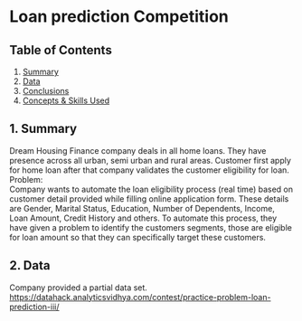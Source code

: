 # Loan prediction Competition
## Table of Contents
1. [ Summary ](#summ)
2. [ Data ](#data)
3. [ Conclusions ](#conc)
4. [ Concepts & Skills Used ](#skills)
<a name="summ"></a>
## 1. Summary
Dream Housing Finance company deals in all home loans. They have presence across all urban, semi urban and rural areas. Customer first apply for home loan after that company validates the customer eligibility for loan.
Problem:<br/>
Company wants to automate the loan eligibility process (real time) based on customer detail provided while filling online application form. These details are Gender, Marital Status, Education, Number of Dependents, Income, Loan Amount, Credit History and others. To automate this process, they have given a problem to identify the customers segments, those are eligible for loan amount so that they can specifically target these customers.  

<a name="data"></a>
## 2. Data
Company provided a partial data set.<br/>
https://datahack.analyticsvidhya.com/contest/practice-problem-loan-prediction-iii/



